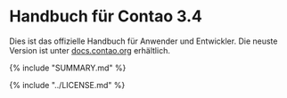 # Handbuch für Contao 3.4

Dies ist das offizielle Handbuch für Anwender und Entwickler. Die neuste 
Version ist unter [docs.contao.org](https://docs.contao.org/) erhältlich.


{% include "SUMMARY.md" %}

{% include "../LICENSE.md" %}
